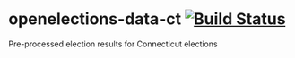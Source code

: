 # openelections-data-ct [![Build Status](https://github.com/openelections/openelections-data-ct/actions/workflows/format_tests.yml/badge.svg?branch=master)](https://github.com/openelections/openelections-data-ct/actions)
Pre-processed election results for Connecticut elections
